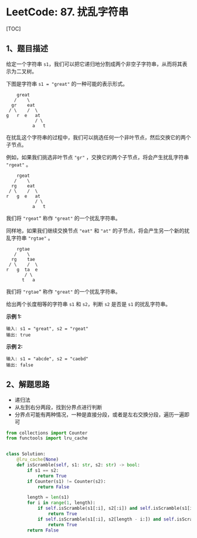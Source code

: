 # LeetCode: 87. 扰乱字符串

[TOC]

## 1、题目描述

给定一个字符串 `s1`，我们可以把它递归地分割成两个非空子字符串，从而将其表示为二叉树。

下图是字符串 `s1 = "great"` 的一种可能的表示形式。
```
    great
   /    \
  gr    eat
 / \    /  \
g   r  e   at
           / \
          a   t
```
在扰乱这个字符串的过程中，我们可以挑选任何一个非叶节点，然后交换它的两个子节点。

例如，如果我们挑选非叶节点 `"gr"` ，交换它的两个子节点，将会产生扰乱字符串 `"rgeat"` 。
```
    rgeat
   /    \
  rg    eat
 / \    /  \
r   g  e   at
           / \
          a   t
```
我们将 `"rgeat”` 称作 `"great"` 的一个扰乱字符串。

同样地，如果我们继续交换节点 `"eat"` 和 `"at"` 的子节点，将会产生另一个新的扰乱字符串 `"rgtae"` 。
```
    rgtae
   /    \
  rg    tae
 / \    /  \
r   g  ta  e
       / \
      t   a
```
我们将 `"rgtae”` 称作 `"great"` 的一个扰乱字符串。

给出两个长度相等的字符串 `s1` 和 `s2`，判断 `s2` 是否是 `s1` 的扰乱字符串。

**示例 1:**

```
输入: s1 = "great", s2 = "rgeat"
输出: true
```


**示例 2:**

```
输入: s1 = "abcde", s2 = "caebd"
输出: false
```



## 2、解题思路

-   递归法
-   从左到右分两段，找到分界点进行判断
-   分界点可能有两种情况，一种是直接分段，或者是左右交换分段，遍历一遍即可



```python
from collections import Counter
from functools import lru_cache


class Solution:
    @lru_cache(None)
    def isScramble(self, s1: str, s2: str) -> bool:
        if s1 == s2:
            return True
        if Counter(s1) != Counter(s2):
            return False

        length = len(s1)
        for i in range(1, length):
            if self.isScramble(s1[:i], s2[:i]) and self.isScramble(s1[i:], s2[i:]):
                return True
            if self.isScramble(s1[:i], s2[length - i:]) and self.isScramble(s1[i:], s2[:length - i]):
                return True
        return False
    


```

